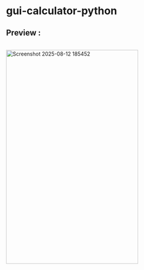 # gui-calculator-python<br>
## Preview :
<br>
<img width="359" height="579" alt="Screenshot 2025-08-12 185452" src="https://github.com/user-attachments/assets/55403009-fc3f-4632-ab2c-1551a7056639" />
